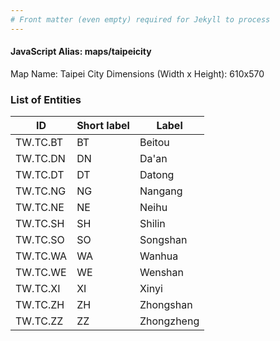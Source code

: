 ```yaml
---
# Front matter (even empty) required for Jekyll to process
---
```


#### JavaScript Alias: maps/taipeicity

Map Name: Taipei City
Dimensions (Width x Height): 610x570

### List of Entities

ID | Short label | Label
---|---|---|
TW.TC.BT|BT|Beitou
TW.TC.DN|DN|Da'an
TW.TC.DT|DT|Datong
TW.TC.NG|NG|Nangang
TW.TC.NE|NE|Neihu
TW.TC.SH|SH|Shilin
TW.TC.SO|SO|Songshan
TW.TC.WA|WA|Wanhua
TW.TC.WE|WE|Wenshan
TW.TC.XI|XI|Xinyi
TW.TC.ZH|ZH|Zhongshan
TW.TC.ZZ|ZZ|Zhongzheng